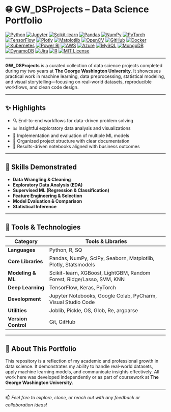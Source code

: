 # 🌐 GW_DSProjects – Data Science Portfolio

[![Python](https://img.shields.io/badge/Python-3.8%2B-blue.svg)](https://www.python.org/)
[![Jupyter](https://img.shields.io/badge/Jupyter-Notebook-orange.svg)](https://jupyter.org/)
[![Scikit-learn](https://img.shields.io/badge/Scikit--learn-ML-yellow)](https://scikit-learn.org/)
[![Pandas](https://img.shields.io/badge/Pandas-Data%20Wrangling-lightgrey)](https://pandas.pydata.org/)
[![NumPy](https://img.shields.io/badge/NumPy-Numerical-blue)](https://numpy.org/)
[![PyTorch](https://img.shields.io/badge/PyTorch-Deep%20Learning-EE4C2C)](https://pytorch.org/)
[![TensorFlow](https://img.shields.io/badge/TensorFlow-ML-orange)](https://www.tensorflow.org/)
[![Plotly](https://img.shields.io/badge/Plotly-Interactive%20Viz-3f4f75)](https://plotly.com/)
[![Matplotlib](https://img.shields.io/badge/Matplotlib-Visualization-brightgreen)](https://matplotlib.org/)
[![OpenCV](https://img.shields.io/badge/OpenCV-Computer%20Vision-5C3EE8)](https://opencv.org/)
[![GitHub](https://img.shields.io/badge/GitHub-Code%20Hosting-black)](https://github.com/)
[![Docker](https://img.shields.io/badge/Docker-Containerization-blue)](https://www.docker.com/)
[![Kubernetes](https://img.shields.io/badge/Kubernetes-Orchestration-326ce5)](https://kubernetes.io/)
[![Power BI](https://img.shields.io/badge/Power%20BI-Reporting-F2C811)](https://powerbi.microsoft.com/)
[![AWS](https://img.shields.io/badge/AWS-Cloud-F7991C)](https://aws.amazon.com/)
[![Azure](https://img.shields.io/badge/Azure-Cloud-blue)](https://azure.microsoft.com/)
[![MySQL](https://img.shields.io/badge/MySQL-Database-lightblue)](https://www.mysql.com/)
[![MongoDB](https://img.shields.io/badge/MongoDB-NoSQL-green)](https://www.mongodb.com/)
[![DynamoDB](https://img.shields.io/badge/Amazon%20DynamoDB-NoSQL-4053D6)](https://aws.amazon.com/dynamodb/)
[![Jira](https://img.shields.io/badge/Jira-Project%20Management-blue)](https://www.atlassian.com/software/jira)
[![R](https://img.shields.io/badge/R-Statistical%20Computing-276DC3)](https://www.r-project.org/)
[![MIT License](https://img.shields.io/badge/License-MIT-green.svg)](LICENSE)

---

**GW_DSProjects** is a curated collection of data science projects completed during my two years at **The George Washington University**. It showcases practical work in machine learning, data preprocessing, statistical modeling, and visual storytelling—focusing on real-world datasets, reproducible workflows, and clean code design.

---

## ✨ Highlights

- 🔍 End-to-end workflows for data-driven problem solving  
- 📊 Insightful exploratory data analysis and visualizations  
- 🤖 Implementation and evaluation of multiple ML models  
- 📁 Organized project structure with clear documentation  
- 🎯 Results-driven notebooks aligned with business outcomes  

---

## 🚀 Skills Demonstrated

- **Data Wrangling & Cleaning**  
- **Exploratory Data Analysis (EDA)**  
- **Supervised ML (Regression & Classification)**  
- **Feature Engineering & Selection**  
- **Model Evaluation & Comparison**  
- **Statistical Inference**
  
---

## 🧰 Tools & Technologies

| Category             | Tools & Libraries                                                                 |
|----------------------|-----------------------------------------------------------------------------------|
| **Languages**        | Python, R, SQ                                                                     |
| **Core Libraries**   | Pandas, NumPy, SciPy, Seaborn, Matplotlib, Plotly, Statsmodels                    |
| **Modeling & ML**    | Scikit-learn, XGBoost, LightGBM, Random Forest, Ridge/Lasso, SVM, KNN             |
| **Deep Learning**    | TensorFlow, Keras, PyTorch                                                        |
| **Development**      | Jupyter Notebooks, Google Colab, PyCharm, Visual Studio Code                      |
| **Utilities**        | Joblib, Pickle, OS, Glob, Re, argparse                                            |
| **Version Control**  | Git, GitHub                                                                       |

---


## 📌 About This Portfolio

This repository is a reflection of my academic and professional growth in data science. It demonstrates my ability to handle real-world datasets, apply machine learning models, and communicate insights effectively. All work here was developed independently or as part of coursework at **The George Washington University**.

---

📫 *Feel free to explore, clone, or reach out with any feedback or collaboration ideas!*
